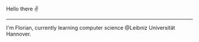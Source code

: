 Hello there ✌️
***
I'm Florian, currently learning computer science @Leibniz Universität Hannover.
<!---
Cero-Pointer/Cero-Pointer is a ✨ special ✨ repository because its `README.md` (this file) appears on your GitHub profile.
You can click the Preview link to take a look at your changes.
--->
